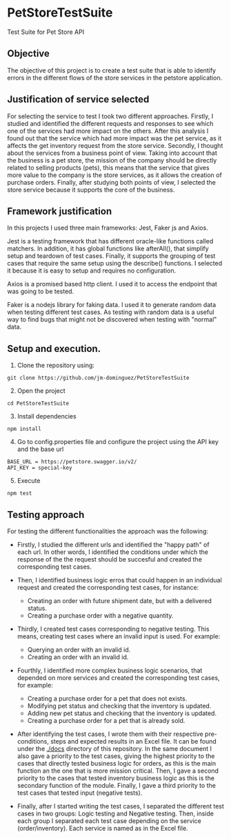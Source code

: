 # PetStoreTestSuite
Test Suite for Pet Store API

## Objective
The objective of this project is to create a test suite that is able to identify errors in the different flows of
the store services in the petstore application.

## Justification of service selected
For selecting the service to test I took two different approaches. Firstly, I studied and identified the different 
requests and responses to see which one of the services had more impact on the others. After this analysis I found out
that the service which had more impact was the pet service, as it affects the get inventory request from the store service.
Secondly, I thought about the services from a business point of view. Taking into account that the business is a pet store, the
mission of the company should be directly related to selling products (pets), this means that the service that gives more value to the company is the store services, as it allows the creation of purchase orders. Finally, after studying both points of view, I selected the store service because it supports the core of the business.

## Framework justification
In this projects I used three main frameworks: Jest, Faker js and Axios. 

Jest is a testing framework that has different oracle-like functions called matchers. In addition, it has global functions like afterAll(), that simplify setup and teardown of test cases. Finally, it supports the grouping of test cases that require the same setup using the describe() functions. I selected it because it is easy to setup and requires no configuration.

Axios is a promised based http client. I used it to access the endpoint that was going to be tested.

Faker is a nodejs library for faking data. I used it to generate random data when testing different test cases. As testing with random data is a useful way to find bugs that might not be discovered when testing with "normal" data.

## Setup and execution.

1. Clone the repository using:
```
git clone https://github.com/jm-dominguez/PetStoreTestSuite
```
2. Open the project
```
cd PetStoreTestSuite
```
3. Install dependencies
```
npm install
```
4. Go to config.properties file and configure the project using the API key and the base url
```
BASE_URL = https://petstore.swagger.io/v2/
API_KEY = special-key

```
5. Execute
```
npm test
```

## Testing approach

For testing the different functionalities the approach was the following:

- Firstly, I studied the different urls and identified the "happy path" of each url. In other words, I identified the conditions under which the response of the the request should be succesful and created the corresponding test cases.

- Then, I identified business logic erros that could happen in an individual request and created the corresponding test cases, for instance: 
    - Creating an order with future shipment date, but with a delivered status.
    - Creating a purchase order with a negative quantity.

- Thirdly, I created test cases corresponding to negative testing. This means,  creating test cases where an invalid input is used. For example: 
    - Querying an order with an invalid id.
    - Creating an order with an invalid id.

- Fourthly, I identified more complex business logic scenarios, that depended on more services and created the corresponding test cases, for example:
    - Creating a purchase order for a pet that does not exists.
    - Modifying pet status and checking that the inventory is updated.
    - Adding new pet status and checking that the inventory is updated.
    - Creating a purchase order for a pet that is already sold.

- After identifying the test cases, I wrote them with their respective pre-conditions, steps and expected results in an Excel file. It can be found under the [./docs](https://github.com/jm-dominguez/PetStoreTestSuite/tree/master/docs) directory of this repository. In the same document I also gave a priority to the test cases, giving the highest priority to the cases that directly tested business logic for orders, as this is the main function an the one that is more mission critical. Then, I gave a second priority to the cases that tested inventory business logic as this is the secondary function of the module. Finally, I gave a third priority to the test cases that tested input (negative tests). 


- Finally, after I started writing the test cases, I separated the different test cases in two groups: Logic testing and Negative testing. Then, inside each group I separated each test case depending on the service (order/inventory). Each service is named as in the Excel file.